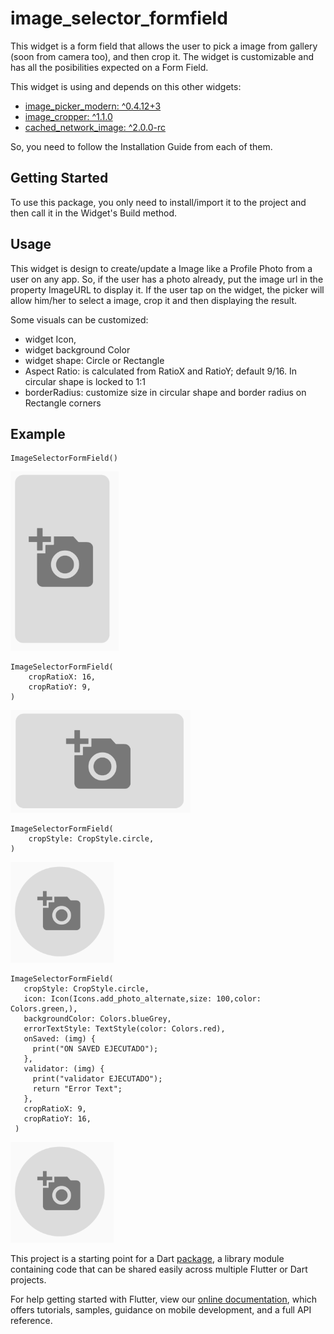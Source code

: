 # image_selector_formfield

This widget is a form field that allows the user to pick a image from gallery (soon from camera too), and then crop it. The widget is customizable and has all the posibilities expected on a Form Field.

This widget is using and depends on this other widgets:

 - [image_picker_modern: ^0.4.12+3 ](https://pub.dev/packages/image_picker_modern)
 - [image_cropper: ^1.1.0](https://pub.dev/packages/image_cropper)
 - [cached_network_image: ^2.0.0-rc](https://pub.dev/packages/cached_network_image)

 So, you need to follow the Installation Guide from each of them.

## Getting Started

To use this package, you only need to install/import it to the project and then call it in the Widget's Build method.


## Usage

This widget is design to create/update a Image like a Profile Photo from a user on any app. So, if the user has a photo already, put the image url in the property ImageURL to display it. If the user tap on the widget, the picker will allow him/her to select a image, crop it and then displaying the result.

Some visuals can be customized:
 - widget Icon,
 - widget background Color
 - widget shape: Circle or Rectangle
 - Aspect Ratio: is calculated from RatioX and RatioY; default 9/16. In circular shape is locked to 1:1
 - borderRadius:  customize size in circular shape and border radius on Rectangle corners 


## Example 

```
ImageSelectorFormField()
```

![rectangle_9x16.png](rectangle_9x16.png)


```
ImageSelectorFormField(
    cropRatioX: 16,
    cropRatioY: 9,
)
```

![rectangle_16x9.png](rectangle_16x9.png)


```
ImageSelectorFormField(
    cropStyle: CropStyle.circle,
)
```

![circle.png](circle.png)


```
ImageSelectorFormField(
   cropStyle: CropStyle.circle,
   icon: Icon(Icons.add_photo_alternate,size: 100,color: Colors.green,),
   backgroundColor: Colors.blueGrey,
   errorTextStyle: TextStyle(color: Colors.red),
   onSaved: (img) {
     print("ON SAVED EJECUTADO");
   },
   validator: (img) {
     print("validator EJECUTADO");
     return "Error Text";
   },
   cropRatioX: 9,
   cropRatioY: 16,
 )
```

![custom_circle.png](circle.png)


This project is a starting point for a Dart
[package](https://flutter.dev/developing-packages/),
a library module containing code that can be shared easily across
multiple Flutter or Dart projects.

For help getting started with Flutter, view our 
[online documentation](https://flutter.dev/docs), which offers tutorials, 
samples, guidance on mobile development, and a full API reference.
